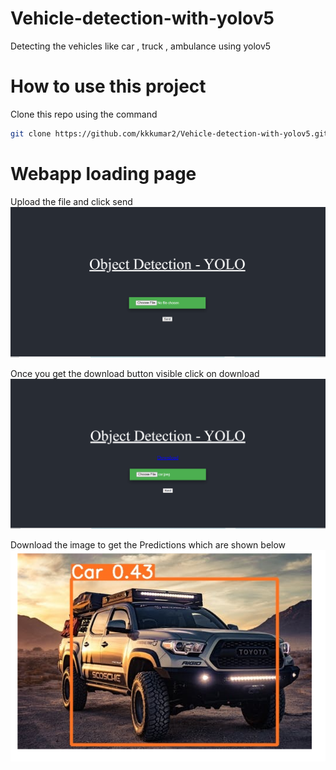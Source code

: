 # Vehicle-detection-with-yolov5
Detecting the vehicles like car , truck , ambulance using yolov5


# How to use this project

Clone this repo using the command 
```bash
git clone https://github.com/kkkumar2/Vehicle-detection-with-yolov5.git
```

# Webapp loading page

Upload the file and click send
![My webapp](readme_images/webapp.PNG)

Once you get the download button visible click on download
![ex2](readme_images/output.PNG)

Download the image to get the Predictions which are shown below 
![ex3](readme_images/pred1.PNG)
